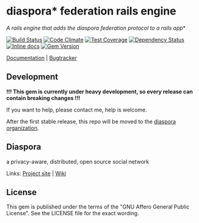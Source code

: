 # diaspora* federation rails engine

**A rails engine that adds the diaspora* federation protocol to a rails app**

[![Build Status](https://travis-ci.org/SuperTux88/diaspora_federation.svg?branch=master)](https://travis-ci.org/SuperTux88/diaspora_federation)
[![Code Climate](https://codeclimate.com/github/SuperTux88/diaspora_federation/badges/gpa.svg)](https://codeclimate.com/github/SuperTux88/diaspora_federation)
[![Test Coverage](https://codeclimate.com/github/SuperTux88/diaspora_federation/badges/coverage.svg)](https://codeclimate.com/github/SuperTux88/diaspora_federation/coverage)
[![Dependency Status](https://gemnasium.com/SuperTux88/diaspora_federation.svg)](https://gemnasium.com/SuperTux88/diaspora_federation)
[![Inline docs](https://inch-ci.org/github/SuperTux88/diaspora_federation.svg?branch=master)](https://inch-ci.org/github/SuperTux88/diaspora_federation)
[![Gem Version](https://badge.fury.io/rb/diaspora_federation.svg)](https://badge.fury.io/rb/diaspora_federation)

[Documentation](http://www.rubydoc.info/gems/diaspora_federation/) |
[Bugtracker](https://github.com/SuperTux88/diaspora_federation/issues)

## Development

**!!! This gem is currently under heavy development, so every release can contain breaking changes !!!**

If you want to help, please contact me, help is welcome.

After the first stable release, this repo will be moved to the [diaspora organization](https://github.com/diaspora/).

## Diaspora

a privacy-aware, distributed, open source social network

Links:
[Project site](https://diasporafoundation.org) |
[Wiki](https://wiki.diasporafoundation.org)

## License

This gem is published under the terms of the "GNU Affero General Public License". See the LICENSE file for the exact wording.
